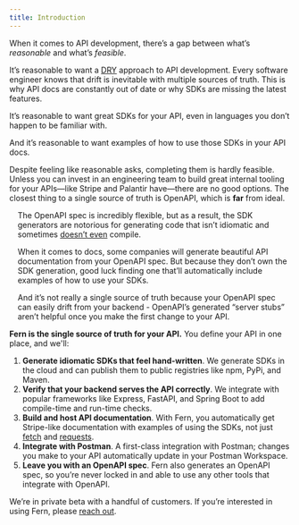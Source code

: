 ```yaml
---
title: Introduction
---
```


When it comes to API development, there’s a gap between what’s _reasonable_ and what’s _feasible_.

It’s reasonable to want a [DRY](https://en.wikipedia.org/wiki/Don%27t_repeat_yourself) approach to API development. Every software engineer knows that drift is inevitable with multiple sources of truth. This is why API docs are constantly out of date or why SDKs are missing the latest features.

It’s reasonable to want great SDKs for your API, even in languages you don’t happen to be familiar with.

And it’s reasonable to want examples of how to use those SDKs in your API docs.

Despite feeling like reasonable asks, completing them is hardly feasible. Unless you can invest in an engineering team to build great internal tooling for your APIs—like Stripe and Palantir have—there are no good options. The closest thing to a single source of truth is OpenAPI, which is **far** from ideal.

<div style="margin-left: 15px">

The OpenAPI spec is incredibly flexible, but as a result, the SDK generators are notorious for generating code that isn’t idiomatic and sometimes [doesn’t even](https://github.com/OpenAPITools/openapi-generator/issues?q=is%3Aissue+%22doesn%27t+compile%22) compile.

When it comes to docs, some companies will generate beautiful API documentation from your OpenAPI spec. But because they don’t own the SDK generation, good luck finding one that’ll automatically include examples of how to use your SDKs.

And it’s not really a single source of truth because your OpenAPI spec can easily drift from your backend - OpenAPI’s generated “server stubs” aren’t helpful once you make the first change to your API.

</div>

**Fern is the single source of truth for your API.** You define your API in one place, and we'll:

1. **Generate idiomatic SDKs that feel hand-written**. We generate SDKs in the cloud and can publish them to public registries like npm, PyPi, and Maven.
1. **Verify that your backend serves the API correctly**. We integrate with popular frameworks like Express, FastAPI, and Spring Boot to add compile-time and run-time checks.
1. **Build and host API documentation**. With Fern, you automatically get Stripe-like documentation with examples of using the SDKs, not just [fetch](https://developer.mozilla.org/en-US/docs/Web/API/fetch) and [requests](https://pypi.org/project/requests/).
1. **Integrate with Postman**. A first-class integration with Postman; changes you make to your API automatically update in your Postman Workspace.
1. **Leave you with an OpenAPI spec**. Fern also generates an OpenAPI spec, so you’re never locked in and able to use any other tools that integrate with OpenAPI.

We’re in private beta with a handful of customers. If you’re interested in using Fern, please [reach out](mailto:hey@buildwithfern.com?subject=%5BPrivate%20beta%5D%20Interest%20in%20joining).
